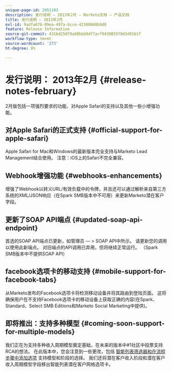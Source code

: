 ```yaml
---
unique-page-id: 2951103
description: 发行说明 — 2013年2月 — Marketo文档 — 产品文档
title: 发行说明 — 2013年2月
exl-id: 9adfa676-09ea-497a-bcce-42300848b9d8
feature: Release Information
source-git-commit: 431bd258f9a68bbb9df7acf043085578d3d91b1f
workflow-type: tm+mt
source-wordcount: '273'
ht-degree: 0%

---
```


# 发行说明： 2013年2月 {#release-notes-february}

2月版包括一项强烈要求的功能、对Apple Safari的支持以及其他一些小增强功能。

## 对Apple Safari的正式支持 {#official-support-for-apple-safari}

Apple Safari for Mac和Windows的最新版本完全支持与Marketo Lead Management结合使用。 注意：iOS上的Safari不完全兼容。

## Webhook增强功能 {#webhooks-enhancements}

增强了Webhook以转义URL/有效负载中的令牌，并且还可以通过解析来自第三方系统的XML/JSON响应（在Spark SMB版本中不可用）来更新Marketo潜在客户字段。

## 更新了SOAP API端点 {#updated-soap-api-endpoint}

首选的SOAP API端点已更新，如管理员 — > SOAP API中所示。 请更新您的调用以使用此新端点。 对旧端点的API调用已弃用，但将继续正常运行。 （Spark SMB版本中不提供SOAP API）

## facebook选项卡的移动支持 {#mobile-support-for-facebook-tabs}

从Marketo发布的Facebook选项卡将检测移动设备并将其路由到登陆页面。 这将确保用户在不支持Facebook选项卡的移动设备上获取正确的内容(在Spark、Standard、Select SMB Editions和Marketo Social Marketing中提供)。

## 即将推出：支持多种模型 {#coming-soon-support-for-multiple-models}

我们正在为支持多种收入周期模型奠定基础，在未来的版本中#1社区中投票支持RCA的想法。 在此版本中，您会注意到一些更改，包括 [智能列表筛选器和在流程步骤中添加选项](/help/marketo/product-docs/reporting/revenue-cycle-analytics/revenue-cycle-models/find-all-leads-in-a-revenue-cycle-model.md) 支持模型和阶段的选择。 我们还将潜在客户收入阶段和潜在客户收入周期模型字段移出智能列表潜在客户网格选项卡。
